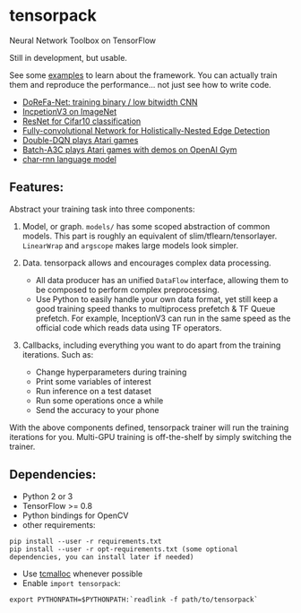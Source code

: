 # tensorpack
Neural Network Toolbox on TensorFlow

Still in development, but usable.

See some [examples](examples) to learn about the framework.
You can actually train them and reproduce the performance... not just see how to write code.

+ [DoReFa-Net: training binary / low bitwidth CNN](examples/DoReFa-Net)
+ [IncpetionV3 on ImageNet](examples/Inception/inceptionv3.py)
+ [ResNet for Cifar10 classification](examples/ResNet)
+ [Fully-convolutional Network for Holistically-Nested Edge Detection](examples/HED)
+ [Double-DQN plays Atari games](examples/Atari2600)
+ [Batch-A3C plays Atari games with demos on OpenAI Gym](examples/OpenAIGym)
+ [char-rnn language model](examples/char-rnn)

## Features:

Abstract your training task into three components:

1. Model, or graph. `models/` has some scoped abstraction of common models. This part is roughly an
	 equivalent of slim/tflearn/tensorlayer.
	`LinearWrap` and `argscope` makes large models look simpler.

2. Data. tensorpack allows and encourages complex data processing.

	+ All data producer has an unified `DataFlow` interface, allowing them to be composed to perform complex preprocessing.
	+ Use Python to easily handle your own data format, yet still keep a good training speed thanks to multiprocess prefetch & TF Queue prefetch.
	For example, InceptionV3 can run in the same speed as the official code which reads data using TF operators.

3. Callbacks, including everything you want to do apart from the training iterations. Such as:
	+ Change hyperparameters during training
	+ Print some variables of interest
	+ Run inference on a test dataset
	+ Run some operations once a while
	+ Send the accuracy to your phone

With the above components defined, tensorpack trainer will run the training iterations for you.
Multi-GPU training is off-the-shelf by simply switching the trainer.

## Dependencies:

+ Python 2 or 3
+ TensorFlow >= 0.8
+ Python bindings for OpenCV
+ other requirements:
```
pip install --user -r requirements.txt
pip install --user -r opt-requirements.txt (some optional dependencies, you can install later if needed)
```
+ Use [tcmalloc](http://goog-perftools.sourceforge.net/doc/tcmalloc.html) whenever possible
+ Enable `import tensorpack`:
```
export PYTHONPATH=$PYTHONPATH:`readlink -f path/to/tensorpack`
```
